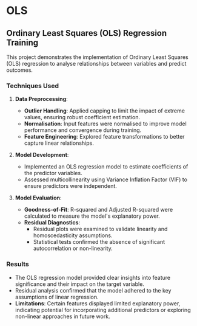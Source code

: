 # OLS

## Ordinary Least Squares (OLS) Regression Training

This project demonstrates the implementation of Ordinary Least Squares (OLS) regression to analyse relationships between variables and predict outcomes.

### Techniques Used
1. **Data Preprocessing**:
   - **Outlier Handling**: Applied capping to limit the impact of extreme values, ensuring robust coefficient estimation.
   - **Normalisation**: Input features were normalised to improve model performance and convergence during training.
   - **Feature Engineering**: Explored feature transformations to better capture linear relationships.

2. **Model Development**:
   - Implemented an OLS regression model to estimate coefficients of the predictor variables.
   - Assessed multicollinearity using Variance Inflation Factor (VIF) to ensure predictors were independent.

3. **Model Evaluation**:
   - **Goodness-of-Fit**: R-squared and Adjusted R-squared were calculated to measure the model's explanatory power.
   - **Residual Diagnostics**:
     - Residual plots were examined to validate linearity and homoscedasticity assumptions.
     - Statistical tests confirmed the absence of significant autocorrelation or non-linearity.

### Results
- The OLS regression model provided clear insights into feature significance and their impact on the target variable.
- Residual analysis confirmed that the model adhered to the key assumptions of linear regression.
- **Limitations**: Certain features displayed limited explanatory power, indicating potential for incorporating additional predictors or exploring non-linear approaches in future work.
